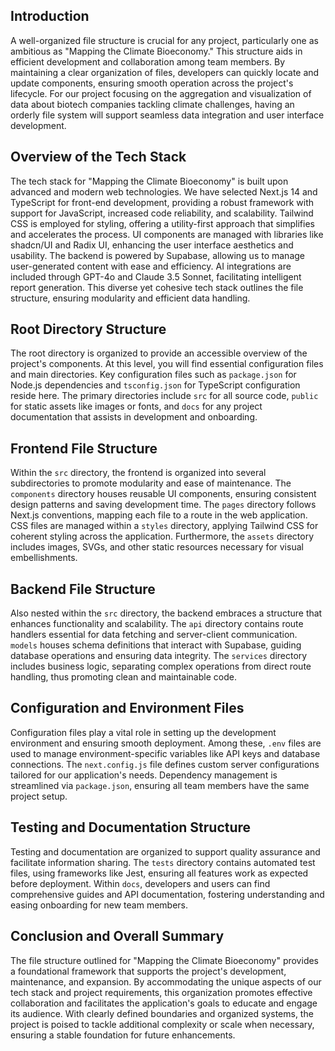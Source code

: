## Introduction
A well-organized file structure is crucial for any project, particularly one as ambitious as "Mapping the Climate Bioeconomy." This structure aids in efficient development and collaboration among team members. By maintaining a clear organization of files, developers can quickly locate and update components, ensuring smooth operation across the project's lifecycle. For our project focusing on the aggregation and visualization of data about biotech companies tackling climate challenges, having an orderly file system will support seamless data integration and user interface development.

## Overview of the Tech Stack
The tech stack for "Mapping the Climate Bioeconomy" is built upon advanced and modern web technologies. We have selected Next.js 14 and TypeScript for front-end development, providing a robust framework with support for JavaScript, increased code reliability, and scalability. Tailwind CSS is employed for styling, offering a utility-first approach that simplifies and accelerates the process. UI components are managed with libraries like shadcn/UI and Radix UI, enhancing the user interface aesthetics and usability. The backend is powered by Supabase, allowing us to manage user-generated content with ease and efficiency. AI integrations are included through GPT-4o and Claude 3.5 Sonnet, facilitating intelligent report generation. This diverse yet cohesive tech stack outlines the file structure, ensuring modularity and efficient data handling.

## Root Directory Structure
The root directory is organized to provide an accessible overview of the project's components. At this level, you will find essential configuration files and main directories. Key configuration files such as `package.json` for Node.js dependencies and `tsconfig.json` for TypeScript configuration reside here. The primary directories include `src` for all source code, `public` for static assets like images or fonts, and `docs` for any project documentation that assists in development and onboarding.

## Frontend File Structure
Within the `src` directory, the frontend is organized into several subdirectories to promote modularity and ease of maintenance. The `components` directory houses reusable UI components, ensuring consistent design patterns and saving development time. The `pages` directory follows Next.js conventions, mapping each file to a route in the web application. CSS files are managed within a `styles` directory, applying Tailwind CSS for coherent styling across the application. Furthermore, the `assets` directory includes images, SVGs, and other static resources necessary for visual embellishments.

## Backend File Structure
Also nested within the `src` directory, the backend embraces a structure that enhances functionality and scalability. The `api` directory contains route handlers essential for data fetching and server-client communication. `models` houses schema definitions that interact with Supabase, guiding database operations and ensuring data integrity. The `services` directory includes business logic, separating complex operations from direct route handling, thus promoting clean and maintainable code.

## Configuration and Environment Files
Configuration files play a vital role in setting up the development environment and ensuring smooth deployment. Among these, `.env` files are used to manage environment-specific variables like API keys and database connections. The `next.config.js` file defines custom server configurations tailored for our application's needs. Dependency management is streamlined via `package.json`, ensuring all team members have the same project setup.

## Testing and Documentation Structure
Testing and documentation are organized to support quality assurance and facilitate information sharing. The `tests` directory contains automated test files, using frameworks like Jest, ensuring all features work as expected before deployment. Within `docs`, developers and users can find comprehensive guides and API documentation, fostering understanding and easing onboarding for new team members.

## Conclusion and Overall Summary
The file structure outlined for "Mapping the Climate Bioeconomy" provides a foundational framework that supports the project's development, maintenance, and expansion. By accommodating the unique aspects of our tech stack and project requirements, this organization promotes effective collaboration and facilitates the application's goals to educate and engage its audience. With clearly defined boundaries and organized systems, the project is poised to tackle additional complexity or scale when necessary, ensuring a stable foundation for future enhancements.